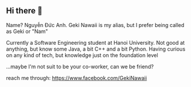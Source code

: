 ## Hi there 👋
Name? Nguyễn Đức Anh. Geki Nawaii is my alias, but I prefer being called as Geki or "Nam"

Currently a Software Engineering student at Hanoi University.
Not good at anything, but know some Java, a bit C++ and a bit Python.
Having curious on any kind of tech, but knowledge just on the foundation level

...maybe I'm not suit to be your co-worker, can we be friend?

reach me through: https://www.facebook.com/GekiNawaii

<!--
**GekiNawaii/GekiNawaii** is a ✨ _special_ ✨ repository because its `README.md` (this file) appears on your GitHub profile.

Here are some ideas to get you started:

- 🔭 I’m currently working on ...
- 🌱 I’m currently learning ...
- 👯 I’m looking to collaborate on ...
- 🤔 I’m looking for help with ...
- 💬 Ask me about ...
- 📫 How to reach me: ...
- 😄 Pronouns: ...
- ⚡ Fun fact: ...
-->
